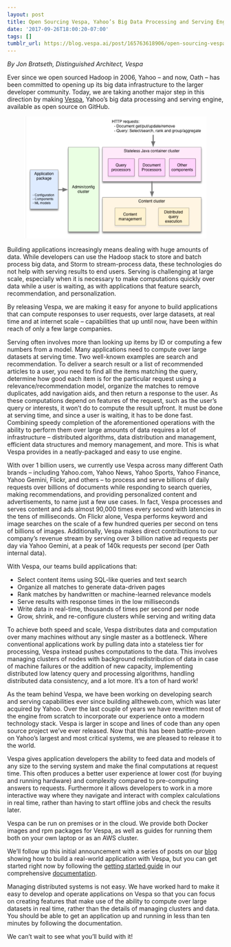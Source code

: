 ```yaml
---
layout: post
title: Open Sourcing Vespa, Yahoo’s Big Data Processing and Serving Engine
date: '2017-09-26T18:00:20-07:00'
tags: []
tumblr_url: https://blog.vespa.ai/post/165763618906/open-sourcing-vespa-yahoos-big-data-processing
---
```

_By Jon Bratseth, Distinguished Architect, Vespa_

Ever since we open sourced Hadoop in 2006, Yahoo – and now, Oath – has been committed to opening up its big data infrastructure to the larger developer community. Today, we are taking another major step in this direction by making [Vespa](http://vespa.ai), Yahoo’s big data processing and serving engine, available as open source on GitHub.

<figure class="tmblr-full" data-orig-height="370" data-orig-width="554" title="" style=""><img src="/assets/2017-09-26-open-sourcing-vespa-yahoos-big-data-processing/tumblr_inline_oww84watnX1s12bpj_540.png" data-orig-height="370" data-orig-width="554"></figure>

Building applications increasingly means dealing with huge amounts of data. While developers can use the Hadoop stack to store and batch process big data, and Storm to stream-process data, these technologies do not help with serving results to end users. Serving is challenging at large scale, especially when it is necessary to make computations quickly over data while a user is waiting, as with applications that feature search, recommendation, and personalization.

By releasing Vespa, we are making it easy for anyone to build applications that can compute responses to user requests, over large datasets, at real time and at internet scale – capabilities that up until now, have been within reach of only a few large companies.

Serving often involves more than looking up items by ID or computing a few numbers from a model. Many applications need to compute over large datasets at serving time. Two well-known examples are search and recommendation. To deliver a search result or a list of recommended articles to a user, you need to find all the items matching the query, determine how good each item is for the particular request using a relevance/recommendation model, organize the matches to remove duplicates, add navigation aids, and then return a response to the user. As these computations depend on features of the request, such as the user’s query or interests, it won’t do to compute the result upfront. It must be done at serving time, and since a user is waiting, it has to be done fast. Combining speedy completion of the aforementioned operations with the ability to perform them over large amounts of data requires a lot of infrastructure – distributed algorithms, data distribution and management, efficient data structures and memory management, and more. This is what Vespa provides in a neatly-packaged and easy to use engine.

With over 1 billion users, we currently use Vespa across many different Oath brands – including Yahoo.com, Yahoo News, Yahoo Sports, Yahoo Finance, Yahoo Gemini, Flickr, and others – to process and serve billions of daily requests over billions of documents while responding to search queries, making recommendations, and providing personalized content and advertisements, to name just a few use cases. In fact, Vespa processes and serves content and ads almost 90,000 times every second with latencies in the tens of milliseconds. On Flickr alone, Vespa performs keyword and image searches on the scale of a few hundred queries per second on tens of billions of images. Additionally, Vespa makes direct contributions to our company’s revenue stream by serving over 3 billion native ad requests per day via Yahoo Gemini, at a peak of 140k requests per second (per Oath internal data).

With Vespa, our teams build applications that:

- Select content items using SQL-like queries and text search  
- Organize all matches to generate data-driven pages  
- Rank matches by handwritten or machine-learned relevance models  
- Serve results with response times in the low milliseconds  
- Write data in real-time, thousands of times per second per node  
- Grow, shrink, and re-configure clusters while serving and writing data  

To achieve both speed and scale, Vespa distributes data and computation over many machines without any single master as a bottleneck. Where conventional applications work by pulling data into a stateless tier for processing, Vespa instead pushes computations to the data. This involves managing clusters of nodes with background redistribution of data in case of machine failures or the addition of new capacity, implementing distributed low latency query and processing algorithms, handling distributed data consistency, and a lot more. It’s a ton of hard work!

As the team behind Vespa, we have been working on developing search and serving capabilities ever since building alltheweb.com, which was later acquired by Yahoo. Over the last couple of years we have rewritten most of the engine from scratch to incorporate our experience onto a modern technology stack. Vespa is larger in scope and lines of code than any open source project we’ve ever released. Now that this has been battle-proven on Yahoo’s largest and most critical systems, we are pleased to release it to the world.

Vespa gives application developers the ability to feed data and models of any size to the serving system and make the final computations at request time. This often produces a better user experience at lower cost (for buying and running hardware) and complexity compared to pre-computing answers to requests. Furthermore it allows developers to work in a more interactive way where they navigate and interact with complex calculations in real time, rather than having to start offline jobs and check the results later.

Vespa can be run on premises or in the cloud. We provide both Docker images and rpm packages for Vespa, as well as guides for running them both on your own laptop or as an AWS cluster.

We’ll follow up this initial announcement with a series of posts on our [blog](http://blog.vespa.ai) showing how to build a real-world application with Vespa, but you can get started right now by following the [getting started guide](http://docs.vespa.ai/en/vespa-quick-start.html) in our comprehensive [documentation](http://docs.vespa.ai).

Managing distributed systems is not easy. We have worked hard to make it easy to develop and operate applications on Vespa so that you can focus on creating features that make use of the ability to compute over large datasets in real time, rather than the details of managing clusters and data. You should be able to get an application up and running in less than ten minutes by following the documentation.

We can’t wait to see what you’ll build with it!


